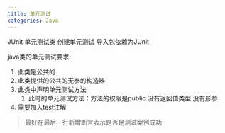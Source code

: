 ```yaml
---
title: 单元测试
categories: Java
---
```


JUnit 单元测试类 创建单元测试 导入包依赖为JUnit

java类的单元测试要求:

1. 此类是公共的
2. 此类提供的公共的无参的构造器
3. 此类中声明单元测试方法
   1. 此时的单元测试方法：方法的权限是public 没有返回值类型 没有形参
4. 需要加入test注解

> 最好在最后一行新增断言表示是否是测试案例成功
